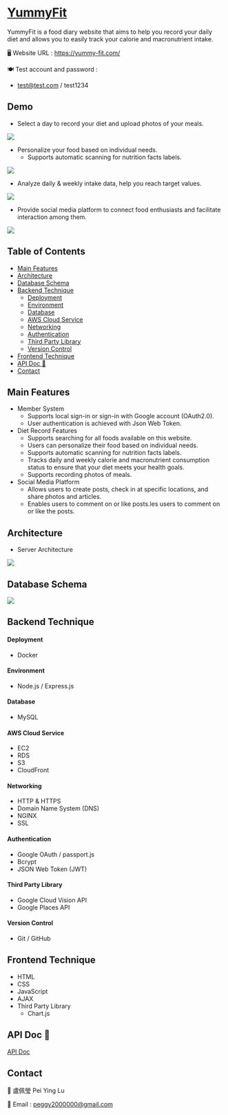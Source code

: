 # [YummyFit](https://yummy-fit.com/)
YummyFit is a food diary website that aims to help you record your daily diet and allows you to easily track your calorie and macronutrient intake.

🖥️ Website URL : https://yummy-fit.com/

🍽 Test account and password : 
* test@test.com / test1234


## Demo
* Select a day to record your diet and upload photos of your meals.

![](https://i.imgur.com/YBJ2OtP.gif)

* Personalize your food based on individual needs.
    * Supports automatic scanning for nutrition facts labels.

![](https://i.imgur.com/2LQRcIQ.gif)


* Analyze daily & weekly intake data, help you reach target values.

![](https://i.imgur.com/Im6pT66.gif)


* Provide social media platform to connect food enthusiasts and facilitate interaction among them.

![](https://i.imgur.com/n83VOOd.gif)
 
## Table of Contents 
- [Main Features](#main-features)
- [Architecture](#architecture)
- [Database Schema](#database-schema)
- [Backend Technique](#backend-technique)
    - [Deployment](#deployment)
    - [Environment](#environment)
    - [Database](#database)
    - [AWS Cloud Service](#aws-cloud-service)
    - [Networking](#networking)
    - [Authentication](#authentication)
    - [Third Party Library](#third-party-library)
    - [Version Control](#version-control)
- [Frontend Technique](#frontend-technique)
- [API Doc 📃](#api-doc📃)
- [Contact](#contact)


## Main Features
* Member System
    * Supports local sign-in or sign-in with Google account (OAuth2.0).
    * User authentication is achieved with Json Web Token.
* Diet Record Features
    * Supports searching for all foods available on this website.
    * Users can personalize their food based on individual needs.
    * Supports automatic scanning for nutrition facts labels.
    * Tracks daily and weekly calorie and macronutrient consumption status to ensure that your diet meets your health goals.
    * Supports recording photos of meals.
* Social Media Platform
    * Allows users to create posts, check in at specific locations, and share photos and articles.
    * Enables users to comment on or like posts.les users to comment on or like the posts.

## Architecture
* Server Architecture

![](https://i.imgur.com/n7stRhj.jpg)

## Database Schema
![](https://i.imgur.com/81cFu0K.jpg)

## Backend Technique
#### Deployment
* Docker

#### Environment
* Node.js / Express.js

#### Database
* MySQL

#### AWS Cloud Service
* EC2
* RDS
* S3
* CloudFront

#### Networking
* HTTP & HTTPS
* Domain Name System (DNS)
* NGINX
* SSL

#### Authentication
* Google OAuth / passport.js
* Bcrypt
* JSON Web Token (JWT)

#### Third Party Library
* Google Cloud Vision API
* Google Places API

#### Version Control
* Git / GitHub

## Frontend Technique
* HTML
* CSS
* JavaScript
* AJAX
* Third Party Library
    * Chart.js

## API Doc 📃
[API Doc](https://app.swaggerhub.com/apis-docs/PeiYingr/YummyFit/1.0.0)

## Contact
🍭 盧佩瑩 Pei Ying Lu

📧 Email : peggy2000000@gmail.com

